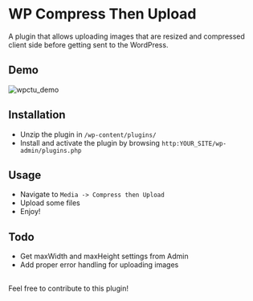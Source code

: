 # WP Compress Then Upload

A plugin that allows uploading images that are resized and compressed client side before getting sent to the WordPress.


## Demo
![wpctu_demo](https://user-images.githubusercontent.com/76950619/137004970-eca5ccda-a792-4e4f-9845-72b2309d08fe.gif)

## Installation
- Unzip the plugin in `/wp-content/plugins/`
- Install and activate the plugin by browsing `http:YOUR_SITE/wp-admin/plugins.php` 

## Usage
- Navigate to `Media -> Compress then Upload`
- Upload some files
- Enjoy!

## Todo 
- Get maxWidth and maxHeight settings from Admin
- Add proper error handling for uploading images

## 

Feel free to contribute to this plugin!
